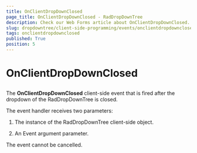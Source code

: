 ```yaml
---
title: OnClientDropDownClosed
page_title: OnClientDropDownClosed - RadDropDownTree
description: Check our Web Forms article about OnClientDropDownClosed.
slug: dropdowntree/client-side-programming/events/onclientdropdownclosed
tags: onclientdropdownclosed
published: True
position: 5
---
```


# OnClientDropDownClosed



## 

The **OnClientDropDownClosed** client-side event that is fired after the dropdown of the RadDropDownTree is closed.

The event handler receives two parameters:

1. The instance of the RadDropDownTree client-side object.

1. An Event argument parameter.

The event cannot be cancelled.
